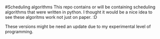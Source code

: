 ﻿#Scheduling algorithms
This repo contains or will be containing scheduling algorithms that were written in python. 
I thought it would be a nice idea to see these algoritms work not just on paper. :D

These versions might be need an update due to my experimental level of programming.
